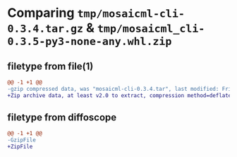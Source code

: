 # Comparing `tmp/mosaicml-cli-0.3.4.tar.gz` & `tmp/mosaicml_cli-0.3.5-py3-none-any.whl.zip`

## filetype from file(1)

```diff
@@ -1 +1 @@
-gzip compressed data, was "mosaicml-cli-0.3.4.tar", last modified: Fri Apr  7 22:51:48 2023, max compression
+Zip archive data, at least v2.0 to extract, compression method=deflate
```

## filetype from diffoscope

```diff
@@ -1 +1 @@
-GzipFile
+ZipFile
```

